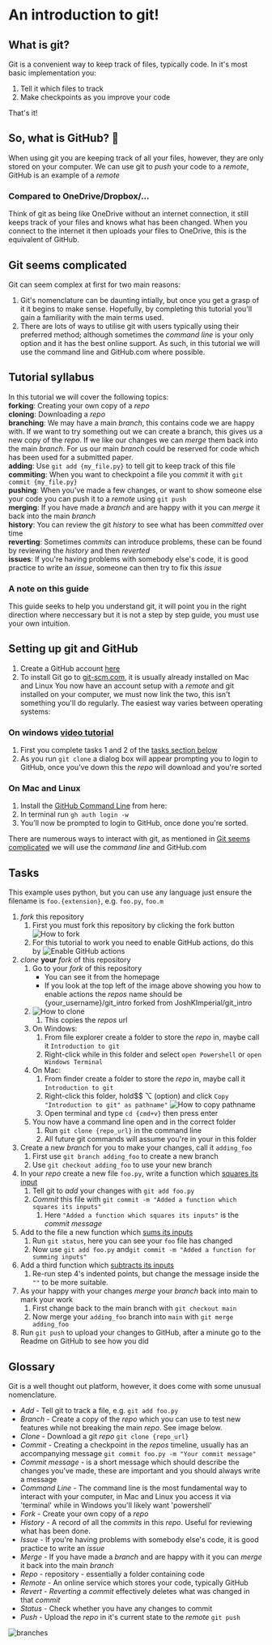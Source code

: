 # An introduction to git!

## What is git?
Git is a convenient way to keep track of files, typically code. In it's most basic implementation you:
1. Tell it which files to track
2. Make checkpoints as you improve your code

That's it!

## So, what is GitHub? :thinking:
When using git you are keeping track of all your files, however, they are only stored on your computer. We can use git to *push* your code to a *remote*, GitHub is an example of a *remote*

### Compared to OneDrive/Dropbox/...
Think of git as being like OneDrive without an internet connection, it still keeps track of your files and knows what has been changed. When you connect to the internet it then uploads your files to OneDrive, this is the equivalent of GitHub.

## Git seems complicated

Git can seem complex at first for two main reasons:
   1. Git's nomenclature can be daunting intially, but once you get a grasp of it it begins to make sense. Hopefully, by completing this tutorial you'll gain a familiarity with the main terms used.
   2. There are lots of ways to utilise git with users typically using their preferred method; although sometimes the *command line* is your only option and it has the best online support. As such, in this tutorial we will use the command line and GitHub.com where possible. 
 
## Tutorial syllabus

In this tutorial we will cover the following topics:  
**forking**: Creating your own copy of a *repo*  
**cloning**: Downloading a *repo*  
**branching**: We may have a main *branch*, this contains code we are happy with. If we want to try something out we can create a branch, this gives us a new copy of the *repo*. If we like our changes we can *merge* them back into the main *branch*. For us our main *branch* could be reserved for code which has been used for a submitted paper.  
**adding**: Use `git add {my_file.py}` to tell git to keep track of this file  
**commiting**: When you want to checkpoint a file you *commit* it with `git commit {my_file.py}`  
**pushing**: When you've made a few changes, or want to show someone else your code you can push it to a *remote* using `git push`  
**merging**: If you have made a *branch* and are happy with it you can *merge* it back into the main *branch*  
**history**: You can review the git *history* to see what has been *committed* over time  
**reverting**: Sometimes *commits* can introduce problems, these can be found by reviewing the *history* and then *reverted*  
**issues**: If you're having problems with somebody else's code, it is good practice to write an *issue*, someone can then try to fix this *issue* 

### A note on this guide

This guide seeks to help you understand git, it will point you in the right direction where neccessary but it is not a step by step guide, you must use your own intuition.
## Setting up git and GitHub

1. Create a GitHub account [here](https://github.com/signup?ref_cta=Sign+up&ref_loc=header+logged+out&ref_page=%2F&source=header-home)
2. To install Git go to [git-scm.com](https://git-scm.com/downloads), it is usually already installed on Mac and Linux
   You now have an account setup with a *remote* and git installed on your computer, we must now link the two, this isn't something you'll do regularly. The easiest way varies between operating systems:

### On windows [video tutorial](https://www.youtube.com/watch?v=3FNA2hWG-Bk)
1. First you complete tasks 1 and 2 of the [tasks section below](##-Tasks)
2. As you run `git clone` a dialog box will appear prompting you to login to GitHub, once you've down this the *repo* will download and you're sorted

### On Mac and Linux
1.  Install the [GitHub Command Line](https://cli.github.com) from here:
2.  In terminal run `gh auth login -w`
3.  You'll now be prompted to login to GitHub, once done you're sorted.


There are numerous ways to interact with git, as mentioned in [Git seems complicated](#git-seems-complicated) we will use the *command line* and GitHub.com

## Tasks

This example uses python, but you can use any language just ensure the filename is `foo.{extension}`, e.g. `foo.py`, `foo.m`

1. *fork* this repository
   1. First you must fork this repository by clicking the fork button ![How to fork](.images/how-to-fork.png)
   2. For this tutorial to work you need to enable GitHub actions, do this by ![Enable GitHub actions](.images/enable_actions.png)
2. *clone* **your** *fork* of this repository
   1. Go to your *fork* of this repository
      *   You can see it from the homepage
      *  If you look at the top left of the image above showing you how to enable actions the *repos* name should be {your_username}/git_intro forked from JoshKImperial/git_intro
   2. ![How to clone](.images/clone.png)
      1. This copies the *repos* url
   3. On Windows:
      1. From file explorer create a folder to store the *repo* in, maybe call it `Introduction to git`
      2. Right-click while in this folder and select `open Powershell` or `open Windows Terminal`
   4. On Mac:
      1. From finder create a folder to store the *repo* in, maybe call it `Introduction to git`
      2. Right-click this folder, hold$$ ⌥ (option) and click `Copy "Introduction to git" as pathname"` ![How to copy pathname](.images/copy_pathname.png)
      3. Open terminal and type `cd {cmd+v}` then press enter
   5. You now have a command line open and in the correct folder
      1. Run `git clone {repo_url}` in the command line
      2. All future git commands will assume you're in your in this folder
3. Create a new *branch* for you to make your changes, call it `adding_foo`
   1. First use `git branch adding_foo` to create a new branch
   2. Use `git checkout adding_foo` to use your new branch
4. In your *repo* create a new file `foo.py`, write a function which [squares its input](https://gist.github.com/JoshKImperial/4191bcf764d59b6a8be9caea706f6c2a)
   1. Tell git to *add* your changes with `git add foo.py`
   2. *Commit* this file with `git commit -m "Added a function which squares its inputs"`
      1. Here `"Added a function which squares its inputs"` is the *commit message*
5. Add to the file a new function which [sums its inputs](https://gist.github.com/JoshKImperial/163422b5e1a02a17e9ba3111b3ec7840)
   1. Run `git status`, here you can see your `foo` file has changed
   2. Now use `git add foo.py` and`git commit -m "Added a function for summing inputs"`
6. Add a third function which [subtracts its inputs](https://gist.github.com/JoshKImperial/b5ecdf70caf8e90ffb99993969e4e19d)
   1. Re-run step 4's indented points, but change the message inside the `""` to be more suitable.
7. As your happy with your changes *merge* your *branch* back into main to mark your work
   1. First change back to the main branch with `git checkout main`
   2. Now merge your `adding_foo` branch into `main` with `git merge adding_foo`
8. Run `git push` to upload your changes to GitHub, after a minute go to the Readme on GitHub to see how you did

## Glossary

Git is a well thought out platform, however, it does come with some unusual nomenclature.

* *Add* - Tell git to track a file, e.g. `git add foo.py`
* *Branch* - Create a copy of the *repo* which you can use to test new features while not breaking the main *repo*. See image below.
* *Clone* - Download a git *repo* `git clone {repo_url}`
* *Commit* - Creating a checkpoint in the *repos* timeline, usually has an accompanying message `git commit foo.py -m "Your commit message"`
* *Commit message* - is a short message which should describe the changes you've made, these are important and you should always write a message
* *Command Line* - The command line is the most fundamental way to interact with your computer, in Mac and Linux you access it via 'terminal' while in Windows you'll likely want 'powershell'
* *Fork* - Create your own copy of a *repo*
* *History* - A record of all the *commits* in this *repo*. Useful for reviewing what has been done.
* *Issue* - If you're having problems with somebody else's code, it is good practice to write an *issue*
* *Merge* - If you have made a *branch* and are happy with it you can *merge* it back into the main *branch*
* *Repo* - repository - essentially a folder containing code
* *Remote* - An online service which stores your code, typically GitHub
* *Revert* - *Reverting* a *commit* effectively deletes what was changed in that *commit*
* *Status* - Check whether you have any changes to commit
* *Push* - Upload the *repo* in it's current state to the *remote* `git push`

![branches](.images/git-branches.png)

